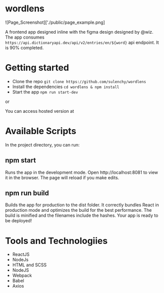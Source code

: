 # wordlens
![Page_Screenshot]['./public/page_example.png]

A frontend app designed inline with the figma design designed by @wiz. The app consumes `https://api.dictionaryapi.dev/api/v2/entries/en/${word}` api endpoint. It is 90% completed.

# Getting started

- Clone the repo `git clone https://github.com/sulenchy/wordlens`
- Install the dependencies `cd wordlens & npm install`
- Start the app `npm run start-dev`

or 

You can access hosted version at 

# Available Scripts
In the project directory, you can run:

## npm start

Runs the app in the development mode.
Open http://localhost:8081 to view it in the browser.
The page will reload if you make edits.

## npm run build

Builds the app for production to the dist folder.
It correctly bundles React in production mode and optimizes the build for the best performance.
The build is minified and the filenames include the hashes.
Your app is ready to be deployed!

# Tools and Technologiies

- ReactJS
- NodeJs
- HTML and SCSS
- NodeJS
- Webpack
- Babel
- Axios